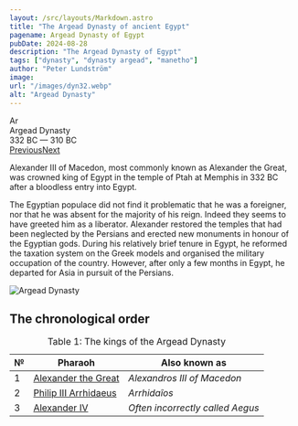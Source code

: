 ```yaml
---
layout: /src/layouts/Markdown.astro
title: "The Argead Dynasty of ancient Egypt"
pagename: Argead Dynasty of Egypt
pubDate: 2024-08-28
description: "The Argead Dynasty of Egypt"
tags: ["dynasty", "dynasty argead", "manetho"]
author: "Peter Lundström"
image:
url: "/images/dyn32.webp"
alt: "Argead Dynasty"
---
```


<div class="dynruta float-right ml-4 mb-3 mt-4">
	<div class="flex flex-col justify-center items-center [text-shadow:_0_1px_0_rgb(255_255_255_/_20%)]">
		<div class="text-9xl font-bold [text-shadow:_0_1px_0_rgb(255_255_255_/_40%)]">Ar</div>
		<div>Argead Dynasty</div>
		<div>332 BC &mdash; 310 BC</div>
		<div class="w-full flex justify-between"><a href="/dynasty/31">Previous</a><a href="/dynasty/ptolemaic">Next</a></div>
	</div>
</div>
<p class="lead">
Alexander III of Macedon, most commonly known as Alexander the Great, was crowned king of Egypt in the temple of Ptah at Memphis in 332 BC after a bloodless entry into Egypt.
</p>
<p>
The Egyptian populace did not find it problematic that he was a foreigner, nor that he was absent for the majority of his reign. Indeed they seems to have greeted him as a liberator. Alexander restored the temples that had been neglected by the Persians and erected new monuments in honour of the Egyptian gods. During his relatively brief tenure in Egypt, he reformed the taxation system on the Greek models and organised the military occupation of the country. However, after only a few months in Egypt, he departed for Asia in pursuit of the Persians.
</p>

<img class="w-full rounded-sm sm:rounded-xl my-10" src="/images/dyn32.webp" alt="Argead Dynasty">
<h2 class="mt-10">The chronological order</h2>

<table>
	<caption class="py-2 text-sm">Table 1: The kings of the Argead Dynasty</caption>
	<thead>
		<tr>
			<th scope="col" class="w-5 text-center">№</th>
			<th scope="col" class="pl-3">Pharaoh</th>
			<th scope="col" class="pl-3">Also known as</th>
		</tr>
	</thead>
	<tbody>
		<tr>
			<td class="h-10">1</td>
			<td><a href="/pharaohs/Alexander-the-Great">Alexander the Great</a></td>
			<td><em>Alexandros III of Macedon</em></td>
		</tr>
		<tr>
			<td class="h-10">2</td>
			<td><a href="/pharaohs/Philip-III-Arrhidaeus">Philip III Arrhidaeus</a></td>
			<td><em>Arrhidaîos</em></td>
		</tr>
		<tr>
			<td class="h-10">3</td>
			<td><a href="/pharaohs/Alexander-IV">Alexander IV</a></td>
			<td><em>Often incorrectly called Aegus</em></td>
		</tr>
	</tbody>
</table>
